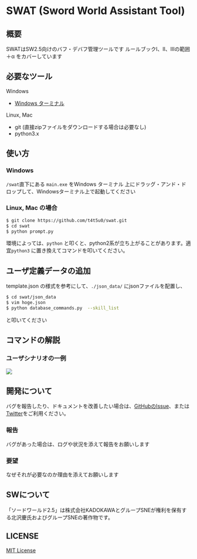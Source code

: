 # SWAT (Sword World Assistant Tool)

## 概要
 SWATはSW2.5向けのバフ・デバフ管理ツールです
 ルールブックⅠ、Ⅱ、Ⅲの範囲＋α をカバーしています

## 必要なツール

Windows
 - [Windows ターミナル](https://www.microsoft.com/ja-jp/p/windows-terminal-preview/9n0dx20hk701?activetab=pivot:overviewtab)

Linux, Mac
 - git (直接zipファイルをダウンロードする場合は必要なし)
 - python3.x

## 使い方

### Windows

`/swat`直下にある `main.exe` をWindows ターミナル 上にドラッグ・アンド・ドロップして、Windowsターミナル上で起動してください

### Linux, Mac の場合

 ```bash
 $ git clone https://github.com/t4t5u0/swat.git
 $ cd swat
 $ python prompt.py
 ```

環境によっては、`python` と叩くと、python2系が立ち上がることがあります。適宜`python3` に置き換えてコマンドを叩いてください。


## ユーザ定義データの追加
template.json の様式を参考にして、`./json_data/` にjsonファイルを配置し、

```bash
$ cd swat/json_data
$ vim hoge.json
$ python database_commands.py  --skill_list
```

と叩いてください

## コマンドの解説

### ユーザシナリオの一例

![](https://cdn.discordapp.com/attachments/422691044669390849/718151445911830538/unknown.png)

## 開発について
バグを報告したり、ドキュメントを改善したい場合は、[GitHubのIssue](https://github.com/t4t5u0/swat/issues)、または[Twitter](https://www.twitter.com/i4mwh4ti4m)をご利用ください。

### 報告 
バグがあった場合は、ログや状況を添えて報告をお願いします

### 要望
なぜそれが必要なのか理由を添えてお願いします

## SWについて
「ソードワールド2.5」は株式会社KADOKAWAとグループSNEが権利を保有する北沢慶氏およびグループSNEの著作物です。

## LICENSE
[MIT License](https://github.com/t4t5u0/sw_tool/blob/develop/LICENSE)
